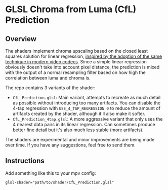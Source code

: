 # GLSL Chroma from Luma (CfL) Prediction

## Overview
The shaders implement chroma upscaling based on the closed least squares solution for linear regression, [inspired by the adoption of the same technique in modern video codecs](https://arxiv.org/abs/1711.03951).
Since a simple linear regression obviously doesn't take into account pixel distance, the prediction is mixed with the output of a normal resampling filter based on how high the correlation between luma and chroma is.

The repo contains 3 variants of the shader:
- `CfL_Prediction.glsl`: Main variant, attempts to recreate as much detail as possible without introducing too many artifacts. You can disable the 4-tap regression with `USE_4_TAP_REGRESSION 0` to reduce the amount of artifacts created by the shader, although it'll also make it softer.
- `CfL_Prediction_4tap.glsl`: A more aggressive variant that only uses the 4 nearest data pairs in its linear regression. Can sometimes produce better fine detail but it's also much less stable (more artifacts).

The shaders are experimental and minor improvements are being made over time. If you have any suggestions, feel free to send them.

## Instructions
Add something like this to your mpv config:
```
glsl-shader="path/to/shader/CfL_Prediction.glsl"
```
